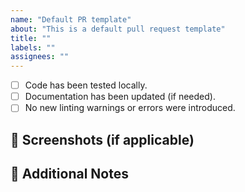 ```yaml
---
name: "Default PR template"
about: "This is a default pull request template"
title: ""
labels: ""
assignees: ""
---
```


- [ ] Code has been tested locally.
- [ ] Documentation has been updated (if needed).
- [ ] No new linting warnings or errors were introduced.

## 📸 Screenshots (if applicable)
## 📝 Additional Notes
